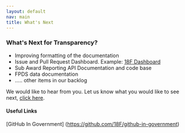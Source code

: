 ```yaml
---
layout: default
nav: main
title: What's Next
---
```

### What's Next for Transparency?

- Improving formatting of the documentation
- Issue and Pull Request Dashboard. Example: [18F Dashboard](https://18f.gsa.gov/dashboard/)
- Sub Award Reporting API Documentation and code base
- FPDS data documentation
- ..... other items in our backlog

We would like to hear from you. Let us know what you would like to see next, [click here](https://github.com/GSA/IAE-Transparency-Space/issues).

#### Useful Links
[GitHub In Government] (https://github.com/18F/github-in-government)

